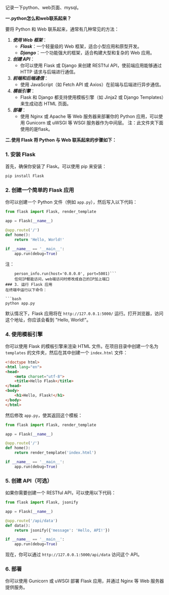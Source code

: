记录一下python、web页面、mysql。

**一.python怎么和web联系起来？**

要将 Python 和 Web 联系起来，通常有几种常见的方法：
1. ***使用 Web 框架***：
   - ***Flask***：一个轻量级的 Web 框架，适合小型应用和原型开发。
   - ***Django***：一个功能强大的框架，适合构建大型和复杂的 Web 应用。
2. ***创建 API***：
   - 你可以使用 Flask 或 Django 来创建 RESTful API，使前端应用能够通过 HTTP 请求与后端进行通信。
3. ***前端和后端通信***：
   - 使用 JavaScript（如 Fetch API 或 Axios）在前端与后端进行异步通信。
4. ***模板引擎***：
   - Flask 和 Django 都支持使用模板引擎（如 Jinja2 或 Django Templates）来生成动态 HTML 页面。
5. ***部署***：
   - 使用 Nginx 或 Apache 等 Web 服务器来部署你的 Python 应用，可以使用 Gunicorn 或 uWSGI 等 WSGI 服务器作为中间层。
注：此文件夹下面使用的是flask。

**二.使用 Flask 将 Python 与 Web 联系起来的步骤如下：**

### 1. 安装 Flask
首先，确保你安装了 Flask。可以使用 pip 来安装：

```bash
pip install Flask
```

### 2. 创建一个简单的 Flask 应用
你可以创建一个 Python 文件（例如 `app.py`），然后写入以下代码：

```python
from flask import Flask, render_template

app = Flask(__name__)

@app.route('/')
def home():
    return 'Hello, World!'

if __name__ == '__main__':
    app.run(debug=True)
```
注：
```if __name__ == '__main__':
    person_info.run(host='0.0.0.0', port=5001)```
    任何IP都能访问，web端访问时修改成自己的IP加上端口
### 3. 运行 Flask 应用
在终端中运行以下命令：

```bash
python app.py
```

默认情况下，Flask 应用将在 `http://127.0.0.1:5000/` 运行。打开浏览器，访问这个地址，你应该会看到 "Hello, World!"。

### 4. 使用模板引擎
你可以使用 Flask 的模板引擎来渲染 HTML 文件。在项目目录中创建一个名为 `templates` 的文件夹，然后在其中创建一个 `index.html` 文件：

```html
<!doctype html>
<html lang="en">
<head>
    <meta charset="utf-8">
    <title>Hello Flask</title>
</head>
<body>
    <h1>Hello, Flask!</h1>
</body>
</html>
```

然后修改 `app.py`，使其返回这个模板：

```python
from flask import Flask, render_template

app = Flask(__name__)

@app.route('/')
def home():
    return render_template('index.html')

if __name__ == '__main__':
    app.run(debug=True)
```

### 5. 创建 API（可选）
如果你需要创建一个 RESTful API，可以使用以下代码：

```python
from flask import Flask, jsonify

app = Flask(__name__)

@app.route('/api/data')
def data():
    return jsonify({'message': 'Hello, API!'})

if __name__ == '__main__':
    app.run(debug=True)
```

现在，你可以通过 `http://127.0.0.1:5000/api/data` 访问这个 API。

### 6. 部署
你可以使用 Gunicorn 或 uWSGI 部署 Flask 应用，并通过 Nginx 等 Web 服务器提供服务。


